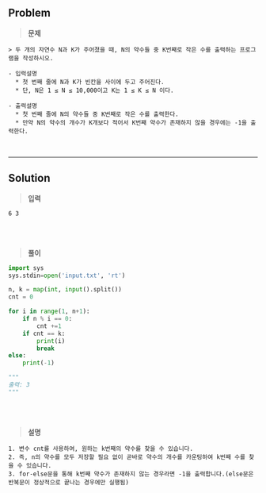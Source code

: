 ## Problem

> **문제**
  ```
  > 두 개의 자연수 N과 K가 주어졌을 때, N의 약수들 중 K번째로 작은 수를 출력하는 프로그램을 작성하시오.

  - 입력설명
    * 첫 번째 줄에 N과 K가 빈칸을 사이에 두고 주어진다.
    * 단, N은 1 ≤ N ≤ 10,000이고 K는 1 ≤ K ≤ N 이다.
  
  - 출력설명
    * 첫 번째 줄에 N의 약수들 중 K번째로 작은 수를 출력한다.
    * 만약 N의 약수의 개수가 K개보다 적어서 K번째 약수가 존재하지 않을 경우에는 -1을 출력한다.
  ```

<br>
<hr>

## Solution

> **입력**
  ```
  6 3
  ```

<br>
<br>

> **풀이**
  ```python
  import sys
  sys.stdin=open('input.txt', 'rt')
  
  n, k = map(int, input().split())
  cnt = 0

  for i in range(1, n+1):
      if n % i == 0:
          cnt +=1
      if cnt == k:
          print(i)
          break
  else:
      print(-1)

  """
  출력: 3
  """
  ```

<br>
<br>

> **설명**
  ```
  1. 변수 cnt를 사용하여, 원하는 k번째의 약수를 찾을 수 있습니다.
  2. 즉, n의 약수를 모두 저장할 필요 없이 곧바로 약수의 개수를 카운팅하여 k번째 수를 찾을 수 있습니다. 
  3. for-else문을 통해 k번째 약수가 존재하지 않는 경우라면 -1을 출력합니다.(else문은 반복문이 정상적으로 끝나는 경우에만 실행됨) 
  ```